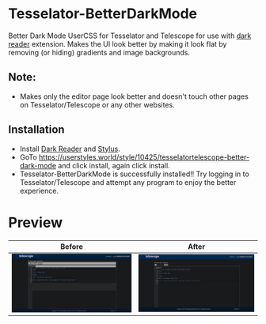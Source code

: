 # Tesselator-BetterDarkMode
Better Dark Mode UserCSS for Tesselator and Telescope for use with [dark reader](https://darkreader.org/) extension.
Makes the UI look better by making it look flat by removing (or hiding) gradients and image backgrounds.

## Note: 
 - Makes only the editor page look better and doesn't touch other pages on Tesselator/Telescope or any other websites.

## Installation 
 - Install [Dark Reader](https://darkreader.org) and [Stylus](https://add0n.com/stylus.html).  
 - GoTo https://userstyles.world/style/10425/tesselatortelescope-better-dark-mode and click install, again click install.  
 - Tesselator-BetterDarkMode is successfully installed!! Try logging in to Tesselator/Telescope and attempt any program to enjoy the better experience.

# Preview  
Before|After
-|-
![Old](Editor%20old.png)|![New](Editor.png)
